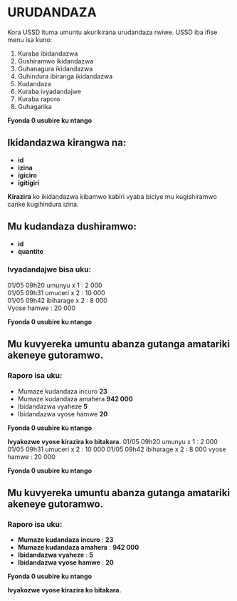 # URUDANDAZA

Kora USSD ituma umuntu akurikirana urudandaza rwiwe. USSD iba ifise menu isa kuno:

1. Kuraba ibidandazwa  
2. Gushiramwo ikidandazwa  
3. Guhanagura ikidandazwa  
4. Guhindura ibiranga ikidandazwa  
5. Kudandaza  
6. Kuraba ivyadandajwe  
7. Kuraba raporo  
0. Guhagarika  

**Fyonda 0 usubire ku ntango**

## Ikidandazwa kirangwa na:

- **id**  
- **izina**  
- **igiciro**  
- **igitigiri**  

**Kirazira** ko ikidandazwa kibamwo kabiri vyaba biciye mu kugishiramwo canke kugihindura izina.

## Mu kudandaza dushiramwo:

- **id**  
- **quantite**  

### Ivyadandajwe bisa uku:



01/05 09h20 umunyu x 1 : 2 000  
01/05 09h31 umuceri x 2 : 10 000  
01/05 09h42 ibiharage x 2 : 8 000  
Vyose hamwe : 20 000  

**Fyonda 0 usubire ku ntango**

## Mu kuvyereka umuntu abanza gutanga amatariki akeneye gutoramwo.  
### Raporo isa uku:

- Mumaze kudandaza incuro         **23**  
- Mumaze kudandaza amahera   **942 000**  
- Ibidandazwa vyaheze              **5**  
- Ibidandazwa vyose hamwe         **20**

  

**Fyonda 0 usubire ku ntango**

**Ivyakozwe vyose kirazira ko bitakara.**
01/05 09h20 umunyu     x 1 :  2 000
01/05 09h31 umuceri    x 2 : 10 000
01/05 09h42 ibiharage  x 2 :  8 000
               vyose hamwe : 20 000

               
**Fyonda 0 usubire ku ntango**

## Mu kuvyereka umuntu abanza gutanga amatariki akeneye gutoramwo.  
### Raporo isa uku:

- **Mumaze kudandaza incuro** : **23**  
- **Mumaze kudandaza amahera** : **942 000**  
- **Ibidandazwa vyaheze** : **5**  
- **Ibidandazwa vyose hamwe** : **20**

**Fyonda 0 usubire ku ntango**

**Ivyakozwe vyose kirazira ko bitakara.**


